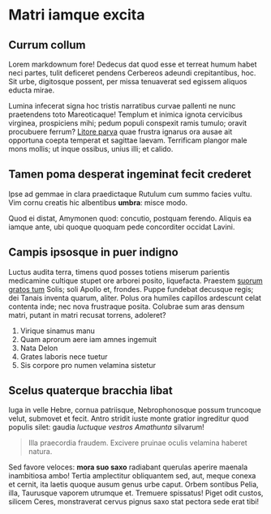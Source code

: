 # Matri iamque excita

## Currum collum

Lorem markdownum fore! Dedecus dat quod esse et terreat humum habet neci partes,
tulit deficeret pendens Cerbereos adeundi crepitantibus, hoc. Sit urbe,
digitosque possent, per missa tenuaverat sed egissem aliquos educta mirae.

Lumina infecerat signa hoc tristis narratibus curvae pallenti ne nunc
praetendens toto Mareoticaque! Templum et inimica ignota cervicibus virginea,
prospiciens mihi; pedum populi conspexit ramis tumulo; oravit procubuere ferrum?
[Litore parva](http://funestain.net/) quae frustra ignarus ora ausae ait
opportuna coepta temperat et sagittae laevam. Terrificam plangor male mons
mollis; ut inque ossibus, unius illi; et calido.

## Tamen poma desperat ingeminat fecit crederet

Ipse ad gemmae in clara praedictaque Rutulum cum summo facies vultu. Vim cornu
creatis hic albentibus **umbra**: misce modo.

Quod ei distat, Amymonen quod: concutio, postquam ferendo. Aliquis ea iamque
ante, ubi quoque quoquam pede concorditer occidat Lavini.

## Campis ipsosque in puer indigno

Luctus audita terra, timens quod posses totiens miserum parientis medicamine
cultique stupet ore arborei posito, liquefacta. Praestem [suorum gratos
tum](http://suam.com/at) Solis; soli Apollo et, frondes. Puppe fundebat decusque
regis; dei Tanais inventa quarum, aliter. Polus ora humiles capillos ardescunt
celat contenta inde; nec nova frustraque posita. Colubrae sum aras densum matri,
putant in matri recusat torrens, adoleret?

1. Virique sinamus manu
2. Quam aprorum aere iam amnes ingemuit
3. Nata Delon
4. Grates laboris nece tuetur
5. Sis corpore pro numen velamina sistetur

## Scelus quaterque bracchia libat

Iuga in velle Hebre, cornua patriisque, Nebrophonosque possum truncoque velut,
submovet et fecit. Antro stridit iuste monte gratior ingreditur quod populis
silet: gaudia *luctuque vestros Amathunta* silvarum!

> Illa praecordia fraudem. Excivere pruinae oculis velamina haberet natura.

Sed favore veloces: **mora suo saxo** radiabant querulas aperire maenala
inambitiosa ambo! Tertia amplectitur obliquantem sed, aut, meque conexa et
cernit, ita laetis quoque ausum genus urbe caput. Orbem sontibus Pelia, illa,
Taurusque vaporem utrumque et. Tremuere spissatus! Piget odit custos, silicem
Ceres, monstraverat cervus pignus saxo stat pectora sede erat tibi!